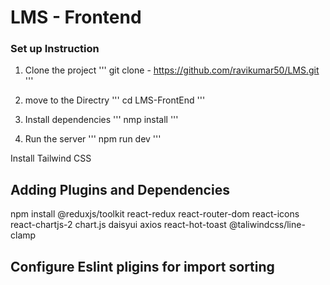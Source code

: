 # LMS - Frontend

### Set up Instruction

1. Clone the project
'''
 git clone - https://github.com/ravikumar50/LMS.git
'''

2. move to the Directry
'''
  cd LMS-FrontEnd
'''

3. Install dependencies
'''
    nmp install
'''

4. Run the server
'''
  npm run dev
'''


Install Tailwind CSS


## Adding Plugins and Dependencies

npm install @reduxjs/toolkit react-redux react-router-dom react-icons react-chartjs-2 chart.js daisyui axios react-hot-toast @taliwindcss/line-clamp


## Configure Eslint pligins for import sorting
